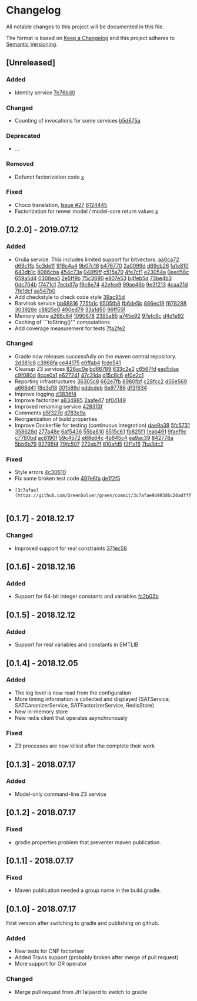 # Changelog
All notable changes to this project will be documented in this file.

The format is based on [Keep a Changelog](http://keepachangelog.com/en/1.0.0/)
and this project adheres to [Semantic Versioning](http://semver.org/spec/v2.0.0.html).

## [Unreleased]

### Added
- Identity service
  [7e76bd0](https://github.com/GreenSolver/green/commit/7e76bd0d9c979ed134ecbdcd75a9f688049d0305)

### Changed
- Counting of invocations for some services
  [b5d675a](https://github.com/GreenSolver/green/commit/b5d675ace072ea81b65db6af29b185c958fe24e1)

### Deprecated
- ...

### Removed
- Defunct factorization code
  [x](https://github.com/GreenSolver/green/commit/x)

### Fixed
- Choco translation, [Issue #27](https://github.com/GreenSolver/green/issues/27)
  [6124445](https://github.com/GreenSolver/green/commit/61244457a9360ad87e9a28ae6ba3fa827b523333)
- Factorization for newer model / model-core return values
  [x](https://github.com/GreenSolver/green/commit/x)

## [0.2.0] - 2019.07.12

### Added
- Grulia service.  This includes limited support for bitvectors.
  [aa0ca72](https://github.com/GreenSolver/green/commit/aa0ca72b842dc270c10d4fdc2ef5aa2aecffd1f2)
  [d69c1fb](https://github.com/GreenSolver/green/commit/d69c1fbbf9ccb92d3766c4efd1b9777053e531cb)
  [5c3de1f](https://github.com/GreenSolver/green/commit/5c3de1f1418ccbcba3a6fa8a3baa678da9979438)
  [916c4a4](https://github.com/GreenSolver/green/commit/916c4a4a8d14005023cdea35200a7fdf2772ea05)
  [9b07c16](https://github.com/GreenSolver/green/commit/9b07c162ddf783d1a55d4757a692012610ffcfbc)
  [b476770](https://github.com/GreenSolver/green/commit/b476770d5cecccb554b8e45e58053e2c02425dcc)
  [2a0099d](https://github.com/GreenSolver/green/commit/2a0099da943aeca6e59ae18e176a34fda8cf9979)
  [d69cb26](https://github.com/GreenSolver/green/commit/d69cb2614bd278c518b05f6b7ea5b89841cd16e5)
  [fa1e810](https://github.com/GreenSolver/green/commit/fa1e81082c1924dfff5424299c0ca33fc4d0bb46)
  [643db1c](https://github.com/GreenSolver/green/commit/643db1cd04754fa1f11e1597ffbd2f711818ba76)
  [8086cba](https://github.com/GreenSolver/green/commit/8086cbaa647213f62ad5535edbbc0f5e4eb784ed)
  [454c73a](https://github.com/GreenSolver/green/commit/454c73ac6e39699ca814fcf4ca4d40c17727a0a3)
  [048f9ff](https://github.com/GreenSolver/green/commit/048f9ffec4833563a7df05a842666eb4792f5192)
  [c515a70](https://github.com/GreenSolver/green/commit/c515a70aae91b0bed6bfb157ebf24f37318bc128)
  [4fe7cf1](https://github.com/GreenSolver/green/commit/4fe7cf1e4c0308d126e04e2622b806523948274f)
  [e23054a](https://github.com/GreenSolver/green/commit/e23054ae92021c8f2359b57fffa9f13d798ae04c)
  [0eed58c](https://github.com/GreenSolver/green/commit/0eed58c74e8abdbe8523f7e0109fe3817dc586d3)
  [659a5d4](https://github.com/GreenSolver/green/commit/659a5d451f8601696fb37a25c7c9c54ce4847fbc)
  [0308ea5](https://github.com/GreenSolver/green/commit/0308ea5fee95974a166f9bb997bca864fac58ff2)
  [2e5ff9b](https://github.com/GreenSolver/green/commit/2e5ff9b86242d72a06a57c41efff81c5cc109556)
  [75c3690](https://github.com/GreenSolver/green/commit/75c36904bb983c7453d7502837490a8feff53c21)
  [e807e53](https://github.com/GreenSolver/green/commit/e807e53e0d2b039cd1b72a328b9c094fe8b93ad7)
  [b4feb5d](https://github.com/GreenSolver/green/commit/b4feb5d4d3beb357c1b6b9ed619ae503df56a49b)
  [73be4b3](https://github.com/GreenSolver/green/commit/73be4b3e29efdb8e8bf27cb5e7fde1f421d76bb2)
  [0dc704b](https://github.com/GreenSolver/green/commit/0dc704b0a6b1d26fbbce3faf2f5d5a6ada6e3258)
  [f7471c1](https://github.com/GreenSolver/green/commit/f7471c1a3ef776c5d8e23e9efd326c4c048428d9)
  [7ecb37a](https://github.com/GreenSolver/green/commit/7ecb37a032eac792885760eb92e3847dca1fe440)
  [f9c6e74](https://github.com/GreenSolver/green/commit/f9c6e740155df088581f6a50aac08cf6460fe9e8)
  [42efce9](https://github.com/GreenSolver/green/commit/42efce9ac576bde5ec3d6400853b9d056a5faa3d)
  [99ae46b](https://github.com/GreenSolver/green/commit/99ae46b09e682df9b84bdd317875d3c475d54ed7)
  [9e3f213](https://github.com/GreenSolver/green/commit/9e3f213e00b9fe8d2470c82966fbd3948de4d052)
  [4caa21d](https://github.com/GreenSolver/green/commit/4caa21d41c071f051fb87f364d012780f2adfc1c)
  [7fe1dcf](https://github.com/GreenSolver/green/commit/7fe1dcf76cc6d567ea89f8ce963d4dc237293fe7)
  [aa547b0](https://github.com/GreenSolver/green/commit/aa547b041bdba0e972857bb2e1ab80c33a48db93)
- Add checkstyle to check code style
  [39ac95d](https://github.com/GreenSolver/green/commit/39ac95dec5f4aebe285f291bb6834838b4783cea)
- Barvinok service
  [bb68816](https://github.com/GreenSolver/green/commit/bb688162f3167bd09eb486905b4ea928cd61c5ad)
  [775fa1c](https://github.com/GreenSolver/green/commit/775fa1c47f20d0d3add1debc063157e5ec679931)
  [6505fb8](https://github.com/GreenSolver/green/commit/6505fb882762936ec52604e428e5aa2755b653a8)
  [fb6de5b](https://github.com/GreenSolver/green/commit/fb6de5bd9a5ed539008d545fdd0aa420397fd2b8)
  [886ec19](https://github.com/GreenSolver/green/commit/886ec19a236887d5bcfc4d9633f1108feb456398)
  [f678298](https://github.com/GreenSolver/green/commit/f678298a807c2f4ce36a524f066bac64437af308)
  [303928e](https://github.com/GreenSolver/green/commit/303928ed5f9e4f54b7a42dfe1c205da28a536101)
  [c8825e0](https://github.com/GreenSolver/green/commit/c8825e0687642a8dc99d4984c7106dc10a5c8f67)
  [490ed79](https://github.com/GreenSolver/green/commit/490ed7989e4075bad25d7ef1ff9a637c5f9b1463)
  [33a1d50](https://github.com/GreenSolver/green/commit/33a1d50b8557d84087f25e93419ff40ffa104ac0)
  [96ff55f](https://github.com/GreenSolver/green/commit/96ff55f23e7e24bd92d6f47d23c58618dc89f066)
- Memory store
  [e268c84](https://github.com/GreenSolver/green/commit/e268c84fee2d6fccad2fa3e5d037c524f6740079)
  [1090678](https://github.com/GreenSolver/green/commit/1090678ce04d2c845e7af83a9513335691b1e81e)
  [2395a85](https://github.com/GreenSolver/green/commit/2395a85cb64f2bc70e3794d691dd76eae851a8d8)
  [a745e92](https://github.com/GreenSolver/green/commit/a745e923c581243cb05414df0deab85681f9c001)
  [97efc9c](https://github.com/GreenSolver/green/commit/97efc9c463db86a10c28e60791ea4214ab9a171a)
  [d4d1e92](https://github.com/GreenSolver/green/commit/d4d1e92f8ce40707aeb2bd3c64148398fb17151e)
- Caching of ```toString()''' computations
- Add coverage measurement for tests
  [7fa2fe2](https://github.com/GreenSolver/green/commit/7fa2fe251e7983afd8b1d7d213d616efbe3933b9)

### Changed
- Gradle now releases successfully on the maven central repository.
  [2d381c6](https://github.com/GreenSolver/green/commit/2d381c625188517f359a443c17753e05e7d519d6)
  [c3968fa](https://github.com/GreenSolver/green/commit/c3968fa633142c1f7d843c80f122b5694f176bb0)
  [ce44175](https://github.com/GreenSolver/green/commit/ce441755a7dab7448176ac79fae99d4469c3da99)
  [e0ffab4](https://github.com/GreenSolver/green/commit/e0ffab491b72a1539acf86753618aa8022490410)
  [fcde541](https://github.com/GreenSolver/green/commit/fcde54173f31a5f6b73784d4e7608125a3aba25b)
- Cleanup Z3 services
  [826ac0e](https://github.com/GreenSolver/green/commit/826ac0e252cfa625efabed1160179c9eb4cce8f5)
  [bd66789](https://github.com/GreenSolver/green/commit/bd667890b84a95837988af3f1a3f399270152fda)
  [633c2e2](https://github.com/GreenSolver/green/commit/633c2e249e2a0b5a11416080d8990953632c8dbd)
  [c6567fd](https://github.com/GreenSolver/green/commit/c6567fdd09555f3036d5cbf2f24da069fca2a627)
  [ead5dae](https://github.com/GreenSolver/green/commit/ead5daecc63c36a149c33f7e56031c830e163f19)
  [c9f080d](https://github.com/GreenSolver/green/commit/c9f080d2a381307da8e85b9512c02884c049b784)
  [8cce0a1](https://github.com/GreenSolver/green/commit/8cce0a1a9208821cb2978eba3fc1c87189b7a7fa)
  [e627241](https://github.com/GreenSolver/green/commit/e6272413cfd81f5064ac6626d1d68cbe43f3efc9)
  [47c31da](https://github.com/GreenSolver/green/commit/47c31da9dd1b2317265fc66e21dbef07b0375e78)
  [d15c8c6](https://github.com/GreenSolver/green/commit/d15c8c602f9d285f1dcb56b81b35692e65066917)
  [ef0e2c1](https://github.com/GreenSolver/green/commit/ef0e2c18e3f32229345d40edb73fe3f766d9ae80)
- Reporting infrastructures
  [36305c8](https://github.com/GreenSolver/green/commit/36305c8c4b21d9c1dd7447d49ca6a198e7950f5f)
  [662e7fb](https://github.com/GreenSolver/green/commit/662e7fbe95d3a36e97a13e4b15fb8e4faafb0e99)
  [8980fbf](https://github.com/GreenSolver/green/commit/8980fbf4b7b9ae4184ff03a8777a37856ea9772a)
  [c28fcc2](https://github.com/GreenSolver/green/commit/c28fcc2993df1db352c915a7bfa244210df89e11)
  [d56e569](https://github.com/GreenSolver/green/commit/d56e5697449d30bbbbd47509ec6cec09d2dbbb4a)
  [a669d41](https://github.com/GreenSolver/green/commit/a669d41733817590f53ab22e9b918f1c4fe2a47d)
  [f8d3d18](https://github.com/GreenSolver/green/commit/f8d3d18fa3c244504215288903ef40b9ff04526f)
  [001589d](https://github.com/GreenSolver/green/commit/001589df7f16bb44751720e4fd976b1522b1d024)
  [eddcdeb](https://github.com/GreenSolver/green/commit/eddcdebb45e2856efbf7d4612c38e74cb6c2df49)
  [6e97786](https://github.com/GreenSolver/green/commit/6e97786ec12b570182448fa4f4a73bfa2820bc69)
  [df3f634](https://github.com/GreenSolver/green/commit/df3f6346fbadbc098c6201e20ab4b37fa6659fdd)
- Improve logging
  [d3836f4](https://github.com/GreenSolver/green/commit/d3836f4c9f1fd5ad3d5f32e5d1141e71f8eb3053)
- Improve factorizer
  [a834985](https://github.com/GreenSolver/green/commit/a834985ccfe8636afbd86d2c3118c2faa13417e8)
  [2aafe47](https://github.com/GreenSolver/green/commit/2aafe47fc3e55f447f0a5f1cda07bff5ed596fda)
  [bf04149](https://github.com/GreenSolver/green/commit/bf04149aa6df79b218bf587b1f36a6d351d0b1b2)
- Improved renaming service
  [428313f](https://github.com/GreenSolver/green/commit/428313fb2a085cf6f8f01e207bbd7ef61ed8ea67)
- Comments
  [b5f327d](https://github.com/GreenSolver/green/commit/b5f327df02cf24d6095ea61fc1011f92c872283a)
  [d783e9a](https://github.com/GreenSolver/green/commit/d783e9aa563885914fa7822036df18f066469e26)
- Reorganization of build properties
- Improve Dockerfile for testing (continuous integration)
  [dae9a38](https://github.com/GreenSolver/green/commit/dae9a38209e664e97c6c6936b9c42ae5532dcbcb)
  [5fc5731](https://github.com/GreenSolver/green/commit/5fc5731625d51c29d695d17531cce4655ec72bda)
  [358628d](https://github.com/GreenSolver/green/commit/358628d43175f61aebd383012560b05d93a20653)
  [277a48e](https://github.com/GreenSolver/green/commit/277a48e57138a0eed9bc25bc692c474c3a5edd17)
  [6af5436](https://github.com/GreenSolver/green/commit/6af5436b566468e9765cdbb20a4cd767e06eccdb)
  [55ba810](https://github.com/GreenSolver/green/commit/55ba81016f8976c962fd2ec67ee6d13d76bc518b)
  [8515c61](https://github.com/GreenSolver/green/commit/8515c61f8d9f74336c5d9c53c27a07f73f6ab7ad)
  [fb825f1](https://github.com/GreenSolver/green/commit/fb825f11b0f7aed5e0a4a13a7bbcea121b0fad16)
  [1eab491](https://github.com/GreenSolver/green/commit/1eab491ff19d28e0b1dda00675ba7ac90a0b702c)
  [9faef9c](https://github.com/GreenSolver/green/commit/9faef9cbb8b9922a86884d8a78c3f3b9622afc85)
  [c7780bd](https://github.com/GreenSolver/green/commit/c7780bd1b1dd0bffe46836e1fa86f078a6eacda1)
  [ac8190f](https://github.com/GreenSolver/green/commit/ac8190fa286d615d220ac3064b48fdc5f74904e1)
  [59c4572](https://github.com/GreenSolver/green/commit/59c45727afbab9dfca457ebb9191874f57b889fd)
  [e68e64c](https://github.com/GreenSolver/green/commit/e68e64c0467fcda6e1b16dba531653b47c83611b)
  [4b645c4](https://github.com/GreenSolver/green/commit/4b645c4c902bba0ce45e01f594321530920f9111)
  [ea9ac39](https://github.com/GreenSolver/green/commit/ea9ac39ef49794d926d5734e8953070b3b235011)
  [842778a](https://github.com/GreenSolver/green/commit/842778a5ff375413148e87568e1d231c1396f83c)
  [5bb6b79](https://github.com/GreenSolver/green/commit/5bb6b79bda49f4b09ed95427728467ea161e4fb4)
  [92795f4](https://github.com/GreenSolver/green/commit/92795f41ac462fbe9c2d82f2d64a783bd6973f54)
  [79fc507](https://github.com/GreenSolver/green/commit/79fc5079360fd7abf05adda8b75428580d4c4394)
  [272eb7f](https://github.com/GreenSolver/green/commit/272eb7f29fd234d4dde27e8a3e7712d270d7cea9)
  [810afd5](https://github.com/GreenSolver/green/commit/810afd51590aa0cbd5541faf232ab1e185e2dada)
  [f2f1a15](https://github.com/GreenSolver/green/commit/f2f1a15d47c9296fd9a740fe6110cf5de98ee516)
  [7ba3dc2](https://github.com/GreenSolver/green/commit/7ba3dc2a7e4d2788c16fee7e189b4739797ba9e8)

### Fixed
- Style errors
  [4c30610](https://github.com/GreenSolver/green/commit/4c306106c848694fc237d9ea4ef84a2b630d3859)
- Fix some broken test code
  [497e6fa](https://github.com/GreenSolver/green/commit/497e6fa4cf8a2ff931d1c93400bf2c557047bd60)
  [de1f2f5](https://github.com/GreenSolver/green/commit/de1f2f5f523ef1c7832262959212809912deafa1)
- ```hashCode()''' bug
  [3c7afae](https://github.com/GreenSolver/green/commit/3c7afae9b993d6c20adffff13104299c64fe0f96)


## [0.1.7] - 2018.12.17

### Changed
- Improved support for real constraints [371ec58](https://github.com/GreenSolver/green/commit/371ec58ec7149ace312007b9fe1f9bb6b7b73787)


## [0.1.6] - 2018.12.16

### Added
- Support for 64-bit integer constants and variables [fc2b03b](https://github.com/GreenSolver/green/commit/fc2b03bbb3b1e40f5c934644dc3f4b113f0519f4)


## [0.1.5] - 2018.12.12

### Added
- Support for real variables and constants in SMTLIB


## [0.1.4] - 2018.12.05

### Added
- The log level is now read from the configuration
- More timing information is collected and displayed (SATService, SATCanonizerService, SATFactorizerService, RedisStore)
- New in-memory store
- New redis client that operates asynchronously

### Fixed
- Z3 processes are now killed after the complete their work


## [0.1.3] - 2018.07.17

### Added
- Model-only command-line Z3 service



## [0.1.2] - 2018.07.17

### Fixed
- gradle.properties problem that preventer maven publication.



## [0.1.1] - 2018.07.17

### Fixed
- Maven publication needed a group name in the build.gradle.



## [0.1.0] - 2018.07.17

First version after switching to gradle and publishing on github.

### Added
- New tests for CNF factoriser
- Added Travis support (probably broken after merge of pull request)
- More support for OR operator

### Changed
- Merge pull request from JHTaljaard to switch to gradle
